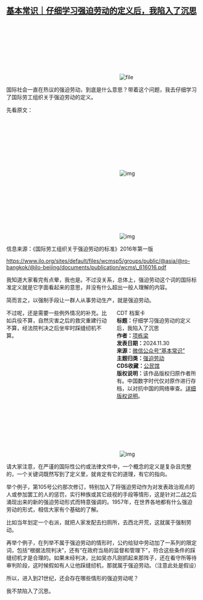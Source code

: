 <!--1732978675000-->
[基本常识｜仔细学习强迫劳动的定义后，我陷入了沉思](https://chinadigitaltimes.net/chinese/713577.html)
------

<p><img decoding="async" src="data:image/svg+xml,%3Csvg%20xmlns='http://www.w3.org/2000/svg'%20viewBox='0%200%200%200'%3E%3C/svg%3E" alt="file" data-lazy-src="https://chinadigitaltimes.net/chinese/files/2024/11/image-1732978490174.png"><noscript><img decoding="async" src="https://chinadigitaltimes.net/chinese/files/2024/11/image-1732978490174.png" alt="file"></noscript></p><p>国际社会一直在热议的强迫劳动，到底是什么意思？带着这个问题，我去仔细学习了国际劳工组织关于强迫劳动的定义。</p><p>先看原文：</p><p><img decoding="async" src="data:image/svg+xml,%3Csvg%20xmlns='http://www.w3.org/2000/svg'%20viewBox='0%200%200%200'%3E%3C/svg%3E" alt="img" data-lazy-src="https://chinadigitaltimes.net/chinese/files/2024/11/post-713577-674b27f3cee47."><noscript><img decoding="async" src="https://chinadigitaltimes.net/chinese/files/2024/11/post-713577-674b27f3cee47." alt="img"></noscript></p><p><img decoding="async" src="data:image/svg+xml,%3Csvg%20xmlns='http://www.w3.org/2000/svg'%20viewBox='0%200%200%200'%3E%3C/svg%3E" alt="img" data-lazy-src="https://chinadigitaltimes.net/chinese/files/2024/11/post-713577-674b27f3f1424."><noscript><img decoding="async" src="https://chinadigitaltimes.net/chinese/files/2024/11/post-713577-674b27f3f1424." alt="img"></noscript></p><p>信息来源：《国际劳工组织关于强迫劳动的标准》2016年第一版</p><p><a href="https://www.ilo.org/sites/default/files/wcmsp5/groups/public/@asia/@ro-bangkok/@ilo-beijing/documents/publication/wcms\_616016.pdf">https://www.ilo.org/sites/default/files/wcmsp5/groups/public/@asia/@ro-bangkok/@ilo-beijing/documents/publication/wcms\_616016.pdf</a></p><p>我知道大家看完有点晕，我也是。不过没关系，总体上，强迫劳动这个词的国际标准定义就是它字面看起来的意思，并没有什么超出一般人理解的内容。</p><p>简而言之，以强制手段让一群人从事劳动生产，就是强迫劳动。</p><div style="width:42%;float:right;padding-left:20px;"><div class="su-spoiler su-spoiler-style-fancy su-spoiler-icon-chevron-circle" data-scroll-offset="0" data-anchor-in-url="no"><div class="su-spoiler-title" tabindex="0" role="button"><span class="su-spoiler-icon"></span>CDT 档案卡</div><div class="su-spoiler-content su-u-clearfix su-u-trim"><strong>标题：</strong>仔细学习强迫劳动的定义后，我陷入了沉思<br><strong>作者：</strong><a href="https://chinadigitaltimes.net/space/基本常识" target="_blank">项栋梁</a><br><strong>发表日期：</strong>2024.11.30<br><strong>来源：</strong><a href="https://archive.ph/?url=https://mp.weixin.qq.com/s/3VVbCuNo4Nc-9elUrdmTug" target="_blank">微信公众号“基本常识”</a><br><strong>主题归类：</strong><a href="https://chinadigitaltimes.net/space/强迫劳动" target="_blank">强迫劳动</a><br><strong>CDS收藏：</strong><a href="https://chinadigitaltimes.net/space/%E5%85%AC%E6%B0%91%E9%A6%86" target="_blank" rel="noopener">公民馆</a><br><strong>版权说明：</strong>该作品版权归原作者所有。中国数字时代仅对原作进行存档，以对抗中国的网络审查。<a href="https://chinadigitaltimes.net/chinese/copyright">详细版权说明</a>。</div></div></div><p>不过呢，还是需要一些例外情况的补充。比如兵役不算，自然灾害之后的救灾重建行动不算，经法院判决之后坐牢时踩缝纫机不算。</p><p><img decoding="async" src="data:image/svg+xml,%3Csvg%20xmlns='http://www.w3.org/2000/svg'%20viewBox='0%200%200%200'%3E%3C/svg%3E" alt="img" data-lazy-src="https://chinadigitaltimes.net/chinese/files/2024/11/post-713577-674b27f41a37c."><noscript><img decoding="async" src="https://chinadigitaltimes.net/chinese/files/2024/11/post-713577-674b27f41a37c." alt="img"></noscript></p><p>请大家注意，在严谨的国际性公约或法律文件中，一个概念的定义是复杂且完整的，一个关键词既然写到了定义里，就肯定有它的道理，有它的指向。</p><p>举个例子，第105号公约那次修订，特别加入了将强迫劳动作为对发表政治观点的人或参加罢工的人的惩罚，实行种族或其它歧视的手段等情形，这是针对二战之后涌现出来的新的强迫劳动形式而特意强调的。1957年，在世界各地都有什么强迫劳动的形式，相信大家有个基础的了解。</p><p>比如当年划定一个右派，就把人家发配去扫厕所，去西北开荒，这就属于强制劳动。</p><p>再举个例子，在列举不属于强迫劳动的情形时，公约给狱中劳动加了一系列的限定词，包括“根据法院判决”，还有“在政府当局的监督和管理下”，符合这些条件的踩缝纫机才是合理的。如果未经判决，比如吴亦凡刚抓起来那阵子，还在看守所等待审判阶段，这时候假如有人让他踩缝纫机，那就属于强迫劳动。（注意此处是假设）</p><p>所以，进入到21世纪，还会存在哪些情形的强迫劳动呢？</p><p>我不禁陷入了沉思。</p><div class="addtoany_share_save_container addtoany_content addtoany_content_bottom"><div class="a2a_kit a2a_kit_size_32 addtoany_list" data-a2a-url="https://chinadigitaltimes.net/chinese/713577.html" data-a2a-title="基本常识｜仔细学习强迫劳动的定义后，我陷入了沉思"><a class="a2a_button_facebook" href="https://www.addtoany.com/add_to/facebook?linkurl=https%3A%2F%2Fchinadigitaltimes.net%2Fchinese%2F713577.html&amp;linkname=%E5%9F%BA%E6%9C%AC%E5%B8%B8%E8%AF%86%EF%BD%9C%E4%BB%94%E7%BB%86%E5%AD%A6%E4%B9%A0%E5%BC%BA%E8%BF%AB%E5%8A%B3%E5%8A%A8%E7%9A%84%E5%AE%9A%E4%B9%89%E5%90%8E%EF%BC%8C%E6%88%91%E9%99%B7%E5%85%A5%E4%BA%86%E6%B2%89%E6%80%9D" title="Facebook" rel="nofollow noopener" target="_blank"></a><a class="a2a_button_twitter" href="https://www.addtoany.com/add_to/twitter?linkurl=https%3A%2F%2Fchinadigitaltimes.net%2Fchinese%2F713577.html&amp;linkname=%E5%9F%BA%E6%9C%AC%E5%B8%B8%E8%AF%86%EF%BD%9C%E4%BB%94%E7%BB%86%E5%AD%A6%E4%B9%A0%E5%BC%BA%E8%BF%AB%E5%8A%B3%E5%8A%A8%E7%9A%84%E5%AE%9A%E4%B9%89%E5%90%8E%EF%BC%8C%E6%88%91%E9%99%B7%E5%85%A5%E4%BA%86%E6%B2%89%E6%80%9D" title="Twitter" rel="nofollow noopener" target="_blank"></a><a class="a2a_button_telegram" href="https://www.addtoany.com/add_to/telegram?linkurl=https%3A%2F%2Fchinadigitaltimes.net%2Fchinese%2F713577.html&amp;linkname=%E5%9F%BA%E6%9C%AC%E5%B8%B8%E8%AF%86%EF%BD%9C%E4%BB%94%E7%BB%86%E5%AD%A6%E4%B9%A0%E5%BC%BA%E8%BF%AB%E5%8A%B3%E5%8A%A8%E7%9A%84%E5%AE%9A%E4%B9%89%E5%90%8E%EF%BC%8C%E6%88%91%E9%99%B7%E5%85%A5%E4%BA%86%E6%B2%89%E6%80%9D" title="Telegram" rel="nofollow noopener" target="_blank"></a><a class="a2a_button_reddit" href="https://www.addtoany.com/add_to/reddit?linkurl=https%3A%2F%2Fchinadigitaltimes.net%2Fchinese%2F713577.html&amp;linkname=%E5%9F%BA%E6%9C%AC%E5%B8%B8%E8%AF%86%EF%BD%9C%E4%BB%94%E7%BB%86%E5%AD%A6%E4%B9%A0%E5%BC%BA%E8%BF%AB%E5%8A%B3%E5%8A%A8%E7%9A%84%E5%AE%9A%E4%B9%89%E5%90%8E%EF%BC%8C%E6%88%91%E9%99%B7%E5%85%A5%E4%BA%86%E6%B2%89%E6%80%9D" title="Reddit" rel="nofollow noopener" target="_blank"></a><a class="a2a_button_whatsapp" href="https://www.addtoany.com/add_to/whatsapp?linkurl=https%3A%2F%2Fchinadigitaltimes.net%2Fchinese%2F713577.html&amp;linkname=%E5%9F%BA%E6%9C%AC%E5%B8%B8%E8%AF%86%EF%BD%9C%E4%BB%94%E7%BB%86%E5%AD%A6%E4%B9%A0%E5%BC%BA%E8%BF%AB%E5%8A%B3%E5%8A%A8%E7%9A%84%E5%AE%9A%E4%B9%89%E5%90%8E%EF%BC%8C%E6%88%91%E9%99%B7%E5%85%A5%E4%BA%86%E6%B2%89%E6%80%9D" title="WhatsApp" rel="nofollow noopener" target="_blank"></a><a class="a2a_button_email" href="https://www.addtoany.com/add_to/email?linkurl=https%3A%2F%2Fchinadigitaltimes.net%2Fchinese%2F713577.html&amp;linkname=%E5%9F%BA%E6%9C%AC%E5%B8%B8%E8%AF%86%EF%BD%9C%E4%BB%94%E7%BB%86%E5%AD%A6%E4%B9%A0%E5%BC%BA%E8%BF%AB%E5%8A%B3%E5%8A%A8%E7%9A%84%E5%AE%9A%E4%B9%89%E5%90%8E%EF%BC%8C%E6%88%91%E9%99%B7%E5%85%A5%E4%BA%86%E6%B2%89%E6%80%9D" title="Email" rel="nofollow noopener" target="_blank"></a><a class="a2a_button_copy_link" href="https://www.addtoany.com/add_to/copy_link?linkurl=https%3A%2F%2Fchinadigitaltimes.net%2Fchinese%2F713577.html&amp;linkname=%E5%9F%BA%E6%9C%AC%E5%B8%B8%E8%AF%86%EF%BD%9C%E4%BB%94%E7%BB%86%E5%AD%A6%E4%B9%A0%E5%BC%BA%E8%BF%AB%E5%8A%B3%E5%8A%A8%E7%9A%84%E5%AE%9A%E4%B9%89%E5%90%8E%EF%BC%8C%E6%88%91%E9%99%B7%E5%85%A5%E4%BA%86%E6%B2%89%E6%80%9D" title="Copy Link" rel="nofollow noopener" target="_blank"></a><a class="a2a_dd addtoany_share_save addtoany_share" href="https://www.addtoany.com/share"></a></div></div>
